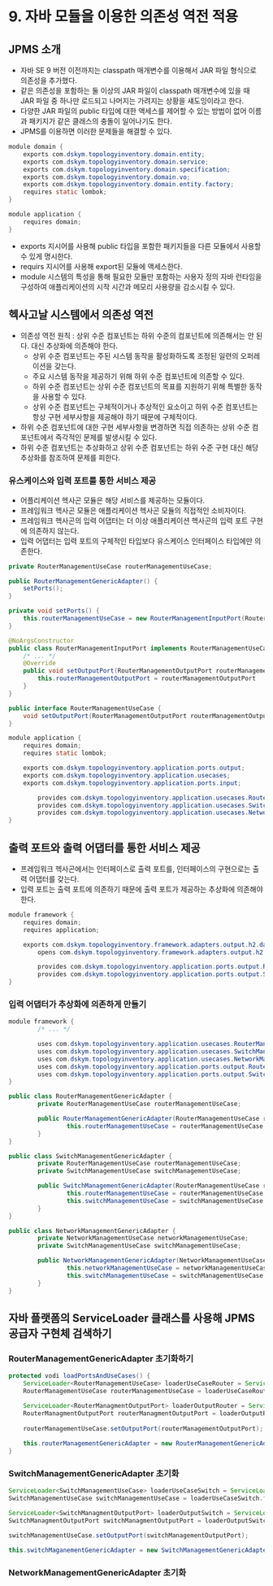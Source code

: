 # 9. 자바 모듈을 이용한 의존성 역전 적용

## JPMS 소개

- 자바 SE 9 버전 이전까지는 classpath 매개변수를 이용해서 JAR 파일 형식으로 의존성을 추가했다.
- 같은 의존성을 포함하는 둘 이상의 JAR 파일이 classpath 매개변수에 있을 때 JAR 파일 중 하나만 로드되고 나머지는 가려지는 상황을 섀도잉이라고 한다.
- 다양한 JAR 파일의 public 타입에 대한 액세스를 제어할 수 있는 방법이 없어 이름과 패키지가 같은 클래스의 충돌이 일어나기도 한다.
- JPMS를 이용하면 이러한 문제들을 해결할 수 있다.

```java
module domain {
    exports com.dskym.topologyinventory.domain.entity;
    exports com.dskym.topologyinventory.domain.service;
    exports com.dskym.topologyinventory.domain.specification;
    exports com.dskym.topologyinventory.domain.vo;
    exports com.dskym.topologyinventory.domain.entity.factory;
    requires static lombok;
}
```

```java
module application {
    requires domain;
}
```

- exports 지시어를 사용해 public 타입을 포함한 패키지들을 다른 모듈에서 사용할 수 있게 명시한다.
- requirs 지시어를 사용해 export된 모듈에 액세스한다.
- module 시스템의 특성을 통해 필요한 모듈만 포함하는 사용자 정의 자바 런타임을 구성하여 애플리케이션의 시작 시간과 메모리 사용량을 감소시킬 수 있다.

## 헥사고날 시스템에서 의존성 역전

- 의존성 역전 원칙 : 상위 수준 컴포넌트는 하위 수준의 컴포넌트에 의존해서는 안 된다. 대신 추상화에 의존해야 한다.
    - 상위 수준 컴포넌트는 주된 시스템 동작을 활성화하도록 조정된 일련의 오퍼레이션을 갖는다.
    - 주요 시스템 동작을 제공하기 위해 하위 수준 컴포넌트에 의존할 수 있다.
    - 하위 수준 컴포넌트는 상위 수준 컴포넌트의 목표를 지원하기 위해 특별한 동작을 사용할 수 있다.
    - 상위 수준 컴포넌트는 구체적이거나 추상적인 요소이고 하위 수준 컴포넌트는 항상 구현 세부사항을 제공해야 하기 때문에 구체적이다.
- 하위 수준 컴포넌트에 대한 구현 세부사항을 변경하면 직접 의존하는 상위 수준 컴포넌트에서 즉각적인 문제를 발생시킬 수 있다.
- 하위 수준 컴포넌트는 추상화하고 상위 수준 컴포넌트는 하위 수준 구현 대신 해당 추상화를 참조하여 문제를 피한다.

### 유스케이스와 입력 포트를 통한 서비스 제공

- 어플리케이션 헥사곤 모듈은 해당 서비스를 제공하는 모듈이다.
- 프레임워크 헥사곤 모듈은 애플리케이션 헥사곤 모듈의 직접적인 소비자이다.
- 프레임워크 헥사곤의 입력 어댑터는 더 이상 애플리케이션 헥사곤의 입력 포트 구현에 의존하지 않는다.
- 입력 어댑터는 입력 포트의 구체적인 타입보다 유스케이스 인터페이스 타입에만 의존한다.

```java
private RouterManagementUseCase routerManagementUseCase;

public RouterManagementGenericAdapter() {
	setPorts();
}

private void setPorts() {
	this.routerManagementUseCase = new RouterManagementInputPort(RouterManagementH2Adapter.getInstance());
}
```

```java
@NoArgsConstructor
public class RouterManagementInputPort implements RouterManagementUseCase {
	/* ... */
	@Override
	public void setOutputPort(RouterManagementOutputPort routerManagementOutputPort) {
		this.routerManagementOutputPort = routerManagementOutputPort
	}
}

public interface RouterManagementUseCase {
	void setOutputPort(RouterManagementOutputPort routerManagementOutputPort);
}
```

```java
module application {
    requires domain;
    requires static lombok;

    exports com.dskym.topologyinventory.application.ports.output;
    exports com.dskym.topologyinventory.application.usecases;
    exports com.dskym.topologyinventory.application.ports.input;

		provides com.dskym.topologyinventory.application.usecases.RouterManagementUseCase with com.dskym.topologyinventory.application.ports.input.RouterManagementInputPort;
		provides com.dskym.topologyinventory.application.usecases.SwitchManagementUseCase with com.dskym.topologyinventory.application.ports.input.SwitchManagementInputPort;
		provides com.dskym.topologyinventory.application.usecases.NetworkManagementUseCase with com.dskym.topologyinventory.application.ports.input.NetworkManagementInputPort;
}
```

## 출력 포트와 출력 어댑터를 통한 서비스 제공

- 프레임워크 헥사곤에서는 인터페이스로 출력 포트를, 인터페이스의 구현으로는 출력 어댑터를 갖는다.
- 입력 포트는 출력 포트에 의존하기 때문에 출력 포트가 제공하는 추상화에 의존해야 한다.

```java
module framework {
    requires domain;
    requires application;

    exports com.dskym.topologyinventory.framework.adapters.output.h2.data;
		opens com.dskym.topologyinventory.framework.adapters.output.h2.data;

		provides com.dskym.topologyinventory.application.ports.output.RouterManagementOutputPort with com.dskym.topologyinventory.framework.adapter.output.RouterManagementH2Adapter;
		provides com.dskym.topologyinventory.application.ports.output.SwitchManagementOutputPort with com.dskym.topologyinventory.framework.adapter.output.SwitchManagementH2Adapter;
}
```

### 입력 어댑터가 추상화에 의존하게 만들기

```java
module framework {
		/* ... */

		uses com.dskym.topologyinventory.application.usecases.RouterManagementUseCase;
		uses com.dskym.topologyinventory.application.usecases.SwitchManagementUseCase;
		uses com.dskym.topologyinventory.application.usecases.NetworkManagementUseCase;
		uses com.dskym.topologyinventory.application.ports.output.RouterManagementOutputPort;
		uses com.dskym.topologyinventory.application.ports.output.SwitchManagementOutputPort;
}
```

```java
public class RouterManagementGenericAdapter {
		private RouterManagementUseCase routerManagementUseCase;

		public RouterManagementGenericAdapter(RouterManagementUseCase routerManagementUseCase) {
				this.routerManagementUseCase = routerManagementUseCase
		}
}
```

```java
public class SwitchManagementGenericAdapter {
		private RouterManagementUseCase routerManagementUseCase;
		private SwitchManagementUseCase switchManagementUseCase;

		public SwitchManagementGenericAdapter(RouterManagementUseCase routerManagementUseCase, SwitchManagementUseCase switchManagementUseCase) {
				this.routerManagementUseCase = routerManagementUseCase
				this.switchManagementUseCase = switchManagementUseCase
		}
}
```

```java
public class NetworkManagementGenericAdapter {
		private NetworkManagementUseCase networkManagementUseCase;
		private SwitchManagementUseCase switchManagementUseCase;

		public NetworkManagementGenericAdapter(NetworkManagementUseCase networkManagementUseCase, SwitchManagementUseCase switchManagementUseCase) {
				this.networkManagementUseCase = networkManagementUseCase
				this.switchManagementUseCase = switchManagementUseCase
		}
}
```

## 자바 플랫폼의 ServiceLoader 클래스를 사용해 JPMS 공급자 구현체 검색하기

### RouterManagementGenericAdapter 초기화하기

```java
protected vodi loadPortsAndUseCases() {
	ServiceLoader<RouterManagementUseCase> loaderUseCaseRouter = ServiceLoader.load(RouterManagementUseCase.class);
	RouterManagementUseCase routerManagementUseCase = loaderUseCaseRouter.findFirst().get();

	ServiceLoader<RouterManagmentOutputPort> loaderOutputRouter = ServiceLoader.load(RouterManagmentOutputPort.class);
	RouterManagmentOutputPort routerManagmentOutputPort = loaderOutputRouter.findFirst().get();
	
	routerManagementUseCase.setOutputPort(routerManagementOutputPort);
	
	this.routerManagementGenericAdapter = new RouterManagementGenericAdapter(routerManagmentUseCase);
}
```

### SwitchManagementGenericAdapter 초기화

```java
ServiceLoader<SwitchManagementUseCase> loaderUseCaseSwitch = ServiceLoader.load(SwitchManagementUseCase.class);
SwitchManagementUseCase switchManagementUseCase = loaderUseCaseSwitch.findFirst().get();

ServiceLoader<SwitchManagmentOutputPort> loaderOutputSwitch = ServiceLoader.load(SwitchManagmentOutputPort.class);
SwitchManagmentOutputPort switchManagmentOutputPort = loaderOutputSwitch.findFirst().get();

switchManagementUseCase.setOutputPort(switchManagementOutputPort);

this.switchMaganementGenericAdapter = new SwitchManagementGenericAdapter(routerManagementUseCase, switchManagementUseCase);
```

### NetworkManagementGenericAdapter 초기화
